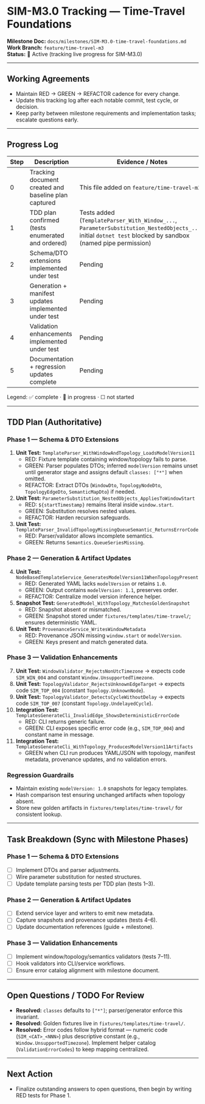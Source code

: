 # SIM-M3.0 Tracking — Time-Travel Foundations

**Milestone Doc:** `docs/milestones/SIM-M3.0-time-travel-foundations.md`  
**Work Branch:** `feature/time-travel-m3`  
**Status:** 🔄 Active (tracking live progress for SIM-M3.0)

---

## Working Agreements
- Maintain RED → GREEN → REFACTOR cadence for every change.
- Update this tracking log after each notable commit, test cycle, or decision.
- Keep parity between milestone requirements and implementation tasks; escalate questions early.

---

## Progress Log
| Step | Description | Evidence / Notes | Status |
|------|-------------|------------------|--------|
| 0 | Tracking document created and baseline plan captured | This file added on `feature/time-travel-m3` | ✅ |
| 1 | TDD plan confirmed (tests enumerated and ordered) | Tests added (`TemplateParser_With_Window_...`, `ParameterSubstitution_NestedObjects_...`); initial `dotnet test` blocked by sandbox (named pipe permission) | ✅ |
| 2 | Schema/DTO extensions implemented under test | Pending | ☐ |
| 3 | Generation + manifest updates implemented under test | Pending | ☐ |
| 4 | Validation enhancements implemented under test | Pending | ☐ |
| 5 | Documentation + regression updates complete | Pending | ☐ |

Legend: ✅ complete · 🔄 in progress · ☐ not started

---

## TDD Plan (Authoritative)

### Phase 1 — Schema & DTO Extensions
1. **Unit Test:** `TemplateParser_WithWindowAndTopology_LoadsModelVersion11`  
   - RED: Fixture template containing window/topology fails to parse.  
   - GREEN: Parser populates DTOs; inferred `modelVersion` remains unset until generator stage and assigns default `classes: ["*"]` when omitted.  
   - REFACTOR: Extract DTOs (`WindowDto`, `TopologyNodeDto`, `TopologyEdgeDto`, `SemanticMapDto`) if needed.
2. **Unit Test:** `ParameterSubstitution_NestedObjects_AppliesToWindowStart`  
   - RED: `${startTimestamp}` remains literal inside `window.start`.  
   - GREEN: Substitution resolves nested values.  
   - REFACTOR: Harden recursion safeguards.
3. **Unit Test:** `TemplateParser_InvalidTopologyMissingQueueSemantic_ReturnsErrorCode`  
   - RED: Parser/validator allows incomplete semantics.  
   - GREEN: Returns `Semantics.QueueSeriesMissing`.

### Phase 2 — Generation & Artifact Updates
4. **Unit Test:** `NodeBasedTemplateService_GeneratesModelVersion11WhenTopologyPresent`  
   - RED: Generated YAML lacks `modelVersion` or retains `1.0`.  
   - GREEN: Output contains `modelVersion: 1.1`, preserves order.  
   - REFACTOR: Centralize model version inference helper.
5. **Snapshot Test:** `GeneratedModel_WithTopology_MatchesGoldenSnapshot`  
   - RED: Snapshot absent or mismatched.  
   - GREEN: Snapshot stored under `fixtures/templates/time-travel/`; ensures deterministic YAML.  
6. **Unit Test:** `ProvenanceService_WritesWindowMetadata`  
   - RED: Provenance JSON missing `window.start` or `modelVersion`.  
   - GREEN: Keys present and match generated data.

### Phase 3 — Validation Enhancements
7. **Unit Test:** `WindowValidator_RejectsNonUtcTimezone` → expects code `SIM_WIN_004` and constant `Window.UnsupportedTimezone`.  
8. **Unit Test:** `TopologyValidator_RejectsUnknownEdgeTarget` → expects code `SIM_TOP_004` (constant `Topology.UnknownNode`).  
9. **Unit Test:** `TopologyValidator_DetectsCycleWithoutDelay` → expects code `SIM_TOP_007` (constant `Topology.UndelayedCycle`).  
10. **Integration Test:** `TemplatesGenerateCli_InvalidEdge_ShowsDeterministicErrorCode`  
    - RED: CLI returns generic failure.  
    - GREEN: CLI exposes specific error code (e.g., `SIM_TOP_004`) and constant name in message.  
11. **Integration Test:** `TemplatesGenerateCli_WithTopology_ProducesModelVersion11Artifacts`  
    - GREEN when CLI run produces YAML/JSON with topology, manifest metadata, provenance updates, and no validation errors.

### Regression Guardrails
- Maintain existing `modelVersion: 1.0` snapshots for legacy templates.  
- Hash comparison test ensuring unchanged artifacts when topology absent.  
- Store new golden artifacts in `fixtures/templates/time-travel/` for consistent lookup.

---

## Task Breakdown (Sync with Milestone Phases)

### Phase 1 — Schema & DTO Extensions
- [ ] Implement DTOs and parser adjustments.
- [ ] Wire parameter substitution for nested structures.
- [ ] Update template parsing tests per TDD plan (tests 1–3).

### Phase 2 — Generation & Artifact Updates
- [ ] Extend service layer and writers to emit new metadata.  
- [ ] Capture snapshots and provenance updates (tests 4–6).  
- [ ] Update documentation references (guide + milestone).

### Phase 3 — Validation Enhancements
- [ ] Implement window/topology/semantics validators (tests 7–11).  
- [ ] Hook validators into CLI/service workflows.  
- [ ] Ensure error catalog alignment with milestone document.

---

## Open Questions / TODO For Review
- **Resolved:** `classes` defaults to `["*"]`; parser/generator enforce this invariant.
- **Resolved:** Golden fixtures live in `fixtures/templates/time-travel/`.
- **Resolved:** Error codes follow hybrid format — numeric code (`SIM_<CAT>_<NNN>`) plus descriptive constant (e.g., `Window.UnsupportedTimezone`). Implement helper catalog (`ValidationErrorCodes`) to keep mapping centralized.

---

## Next Action
- Finalize outstanding answers to open questions, then begin by writing RED tests for Phase 1.
